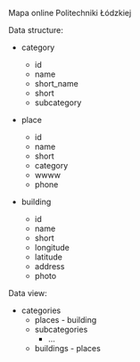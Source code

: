 Mapa online Politechniki Łódzkiej

Data structure:

- category
  - id
  - name
  - short_name
  - short
  - subcategory
	
- place
  - id
  - name
  - short
  - category
  - wwww
  - phone
	
- building
  - id
  - name
  - short 
  - longitude
  - latitude
  - address
  - photo


Data view:

- categories
  - places - building
  - subcategories
    - ...
  - buildings - places
